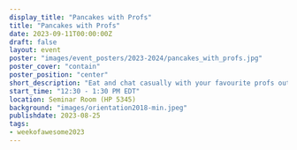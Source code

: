```yaml
---
display_title: "Pancakes with Profs"
title: "Pancakes with Profs"
date: 2023-09-11T00:00:00Z
draft: false
layout: event
poster: "images/event_posters/2023-2024/pancakes_with_profs.jpg"
poster_cover: "contain"
poster_position: "center"
short_description: "Eat and chat casually with your favourite profs outside of the classroom!"
start_time: "12:30 - 1:30 PM EDT"
location: Seminar Room (HP 5345)
background: "images/orientation2018-min.jpeg"
publishdate: 2023-08-25
tags:
- weekofawesome2023
---
```

